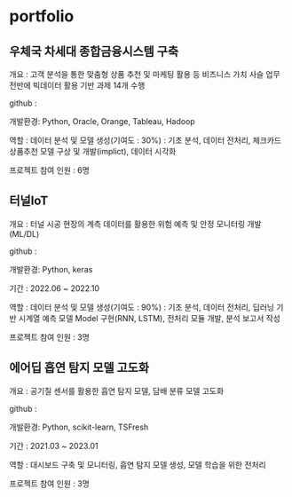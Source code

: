 # portfolio
 
## 우체국 차세대 종합금융시스템 구축
개요 : 고객 분석을 통한 맞춤형 상품 추천 및 마케팅 활용 등 비즈니스 가치 사슬 업무 전반에 빅데이터 활용 기반 과제 14개 수행

github : 

개발환경: Python, Oracle, Orange, Tableau, Hadoop

역할 : 데이터 분석 및 모델 생성(기여도 : 30%) : 기초 분석, 데이터 전처리, 체크카드 상품추천 모델 구상 및 개발(implict), 데이터 시각화

프로젝트 참여 인원 : 6명


## 터널IoT
개요 : 터널 시공 현장의 계측 데이터를 활용한 위험 예측 및 안정 모니터링 개발(ML/DL)

github : 

개발환경: Python, keras

기간 : 2022.06 ~ 2022.10

역할 : 데이터 분석 및 모델 생성(기여도 : 90%) : 기초 분석, 데이터 전처리, 딥러닝 기반 시계열 예측 모델 Model 구현(RNN, LSTM), 전처리 모듈 개발, 분석 보고서 작성

프로젝트 참여 인원 : 3명

## 에어딥 흡연 탐지 모델 고도화
개요 : 공기질 센서를 활용한 흡연 탐지 모델, 담배 분류 모델 고도화 

github : 

개발환경: Python, scikit-learn, TSFresh

기간 : 2021.03 ~ 2023.01

역할 : 대시보드 구축 및 모니터링, 흡연 탐지 모델 생성, 모델 학습을 위한 전처리 

프로젝트 참여 인원 : 3명
